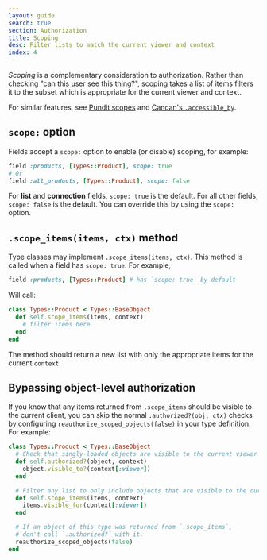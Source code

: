 ```yaml
---
layout: guide
search: true
section: Authorization
title: Scoping
desc: Filter lists to match the current viewer and context
index: 4
---
```



_Scoping_ is a complementary consideration to authorization. Rather than checking "can this user see this thing?", scoping takes a list of items filters it to the subset which is appropriate for the current viewer and context.

For similar features, see [Pundit scopes](https://github.com/varvet/pundit#scopes) and [Cancan's `.accessible_by`](https://github.com/cancancommunity/cancancan/wiki/Fetching-Records).

## `scope:` option

Fields accept a `scope:` option to enable (or disable) scoping, for example:

```ruby
field :products, [Types::Product], scope: true
# Or
field :all_products, [Types::Product], scope: false
```

For __list__ and __connection__ fields, `scope: true` is the default. For all other fields, `scope: false` is the default. You can override this by using the `scope:` option.

## `.scope_items(items, ctx)` method

Type classes may implement `.scope_items(items, ctx)`. This method is called when a field has `scope: true`. For example,

```ruby
field :products, [Types::Product] # has `scope: true` by default
```

Will call:

```ruby
class Types::Product < Types::BaseObject
  def self.scope_items(items, context)
    # filter items here
  end
end
```

The method should return a new list with only the appropriate items for the current `context`.

## Bypassing object-level authorization

If you know that any items returned from `.scope_items` should be visible to the current client, you can skip the normal `.authorized?(obj, ctx)` checks by configuring `reauthorize_scoped_objects(false)` in your type definition. For example:

```ruby
class Types::Product < Types::BaseObject
  # Check that singly-loaded objects are visible to the current viewer
  def self.authorized?(object, context)
    object.visible_to?(context[:viewer])
  end

  # Filter any list to only include objects that are visible to the current viewer
  def self.scope_items(items, context)
    items.visible_for(context[:viewer])
  end

  # If an object of this type was returned from `.scope_items`,
  # don't call `.authorized?` with it.
  reauthorize_scoped_objects(false)
end
```
